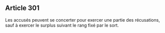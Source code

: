 Article 301
----
Les accusés peuvent se concerter pour exercer une partie des récusations, sauf à
exercer le surplus suivant le rang fixé par le sort.

